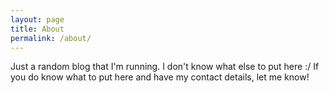 ```yaml
---
layout: page
title: About
permalink: /about/
---
```


Just a random blog that I'm running.
I don't know what else to put here :/
If you do know what to put here and have my contact details, let me know!